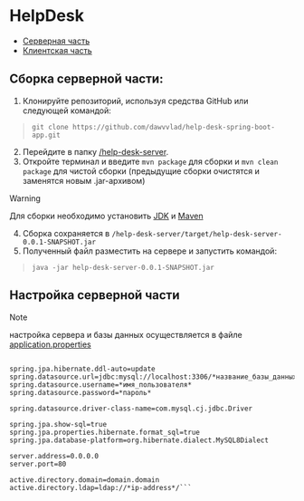 # HelpDesk
- [Серверная часть](https://github.com/dawvvlad/help-desk-spring-boot-app/tree/master/help-desk-server)
- [Клиентская часть](https://github.com/dawvvlad/help-desk-spring-boot-app/tree/master/client)

## Сборка серверной части:
1. Клонируйте репозиторий, используя средства GitHub или следующей командой:
>`git clone https://github.com/dawvvlad/help-desk-spring-boot-app.git`
2. Перейдите в папку [/help-desk-server](https://github.com/dawvvlad/help-desk-spring-boot-app/tree/master/help-desk-server).
3. Откройте терминал и введите `mvn package` для сборки и `mvn clean package` для чистой сборки (предыдущие сборки очистятся и заменятся новым .jar-архивом)

> [!WARNING]
> Для сборки необходимо установить [JDK](https://www.oracle.com/cis/java/technologies/downloads/) и [Maven](https://maven.apache.org/)

4. Сборка сохраняется в `/help-desk-server/target/help-desk-server-0.0.1-SNAPSHOT.jar`
5. Полученный файл разместить на сервере и запустить командой:
> `java -jar help-desk-server-0.0.1-SNAPSHOT.jar`

## Настройка серверной части
> [!NOTE]
> настройка сервера и базы данных осуществляется в файле [application.properties](https://github.com/dawvvlad/help-desk-spring-boot-app/tree/master/help-desk-server/src/main/resources)

```spring.application.name=help-desk-server

spring.jpa.hibernate.ddl-auto=update
spring.datasource.url=jdbc:mysql://localhost:3306/*название_базы_данных*
spring.datasource.username=*имя_пользователя*
spring.datasource.password=*пароль*

spring.datasource.driver-class-name=com.mysql.cj.jdbc.Driver

spring.jpa.show-sql=true
spring.jpa.properties.hibernate.format_sql=true
spring.jpa.database-platform=org.hibernate.dialect.MySQL8Dialect

server.address=0.0.0.0
server.port=80

active.directory.domain=domain.domain
active.directory.ldap=ldap://*ip-address*/```
